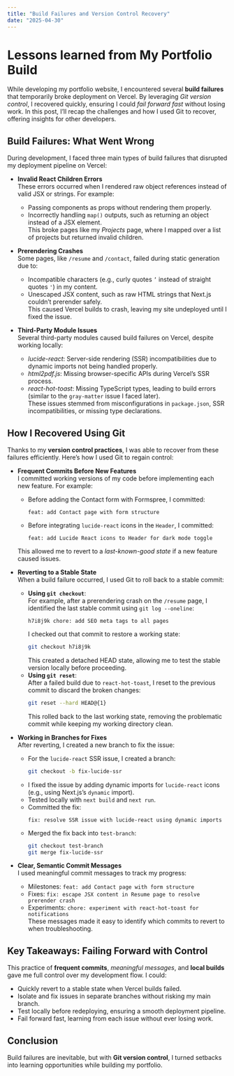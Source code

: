 ```yaml
---
title: "Build Failures and Version Control Recovery"
date: "2025-04-30"
---
```


# Lessons learned from My Portfolio Build

While developing my portfolio website, I encountered several **build failures** that temporarily broke deployment on Vercel. By leveraging *Git version control*, I recovered quickly, ensuring I could *fail forward fast* without losing work. In this post, I’ll recap the challenges and how I used Git to recover, offering insights for other developers.

## Build Failures: What Went Wrong

During development, I faced three main types of build failures that disrupted my deployment pipeline on Vercel:

- **Invalid React Children Errors**  
  These errors occurred when I rendered raw object references instead of valid JSX or strings. For example:  
  - Passing components as props without rendering them properly.  
  - Incorrectly handling `map()` outputs, such as returning an object instead of a JSX element.  
  This broke pages like my *Projects* page, where I mapped over a list of projects but returned invalid children.

- **Prerendering Crashes**  
  Some pages, like `/resume` and `/contact`, failed during static generation due to:  
  - Incompatible characters (e.g., curly quotes `’` instead of straight quotes `'`) in my content.  
  - Unescaped JSX content, such as raw HTML strings that Next.js couldn’t prerender safely.  
  This caused Vercel builds to crash, leaving my site undeployed until I fixed the issue.

- **Third-Party Module Issues**  
  Several third-party modules caused build failures on Vercel, despite working locally:  
  - *lucide-react*: Server-side rendering (SSR) incompatibilities due to dynamic imports not being handled properly.  
  - *html2pdf.js*: Missing browser-specific APIs during Vercel’s SSR process.  
  - *react-hot-toast*: Missing TypeScript types, leading to build errors (similar to the `gray-matter` issue I faced later).  
  These issues stemmed from misconfigurations in `package.json`, SSR incompatibilities, or missing type declarations.

## How I Recovered Using Git

Thanks to my **version control practices**, I was able to recover from these failures efficiently. Here’s how I used Git to regain control:

- **Frequent Commits Before New Features**  
  I committed working versions of my code before implementing each new feature. For example:  
  - Before adding the Contact form with Formspree, I committed:  
    ```
    feat: add Contact page with form structure
    ```
  - Before integrating `lucide-react` icons in the `Header`, I committed:  
    ```
    feat: add Lucide React icons to Header for dark mode toggle
    ```  
  This allowed me to revert to a *last-known-good state* if a new feature caused issues.

- **Reverting to a Stable State**  
  When a build failure occurred, I used Git to roll back to a stable commit:  
  - **Using `git checkout`**:  
    For example, after a prerendering crash on the `/resume` page, I identified the last stable commit using `git log --oneline`:  
    ```
    h7i8j9k chore: add SEO meta tags to all pages
    ```  
    I checked out that commit to restore a working state:  
    ```bash
    git checkout h7i8j9k
    ```  
    This created a detached HEAD state, allowing me to test the stable version locally before proceeding.  
  - **Using `git reset`**:  
    After a failed build due to `react-hot-toast`, I reset to the previous commit to discard the broken changes:  
    ```bash
    git reset --hard HEAD@{1}
    ```  
    This rolled back to the last working state, removing the problematic commit while keeping my working directory clean.

- **Working in Branches for Fixes**  
  After reverting, I created a new branch to fix the issue:  
  - For the `lucide-react` SSR issue, I created a branch:  
    ```bash
    git checkout -b fix-lucide-ssr
    ```  
  - I fixed the issue by adding dynamic imports for `lucide-react` icons (e.g., using Next.js’s `dynamic` import).  
  - Tested locally with `next build` and `next run`.  
  - Committed the fix:  
    ```
    fix: resolve SSR issue with lucide-react using dynamic imports
    ```  
  - Merged the fix back into `test-branch`:  
    ```bash
    git checkout test-branch
    git merge fix-lucide-ssr
    ```

- **Clear, Semantic Commit Messages**  
  I used meaningful commit messages to track my progress:  
  - Milestones: `feat: add Contact page with form structure`  
  - Fixes: `fix: escape JSX content in Resume page to resolve prerender crash`  
  - Experiments: `chore: experiment with react-hot-toast for notifications`  
  These messages made it easy to identify which commits to revert to when troubleshooting.

## Key Takeaways: Failing Forward with Control

This practice of **frequent commits**, *meaningful messages*, and **local builds** gave me full control over my development flow. I could:

- Quickly revert to a stable state when Vercel builds failed.  
- Isolate and fix issues in separate branches without risking my main branch.  
- Test locally before redeploying, ensuring a smooth deployment pipeline.  
- Fail forward fast, learning from each issue without ever losing work.

## Conclusion

Build failures are inevitable, but with **Git version control**, I turned setbacks into learning opportunities while building my portfolio.
